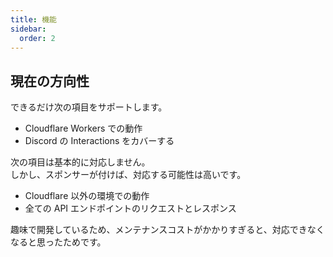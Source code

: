 ```yaml
---
title: 機能
sidebar:
  order: 2
---
```


## 現在の方向性

できるだけ次の項目をサポートします。

- Cloudflare Workers での動作
- Discord の Interactions をカバーする

次の項目は基本的に対応しません。  
しかし、スポンサーが付けば、対応する可能性は高いです。

- Cloudflare 以外の環境での動作
- 全ての API エンドポイントのリクエストとレスポンス

趣味で開発しているため、メンテナンスコストがかかりすぎると、対応できなくなると思ったためです。
